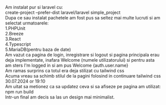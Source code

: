 Am instalat pur si laravel cu:<br>
create-project –prefer-dist laravel/laravel simple_project<br>
Dupa ce sau instalat pachetele am fost pus sa seltez mai multe lucruti si am selectat urmatoarele:<br>
1.PHPUnit<br>
2.Breeze<br>
3.React<br>
4.Typescript<br>
5.MariaDB(pentru baza de date)<br>
Am vazut ca pagina de login, inregistrare si logout si pagina principala erau deja implementate, inafara Welcome (numele utilizatorului) si pentru asta am sters I'm logged in si am pus Welcome {auth.user.name}<br>
Am ramas surprins ca totul era deja stilizat cu tailwind css<br>
Acuma vreau sa schimb stilul de la pagini folosind in continuare tailwind css 30.07.2024 or 19:10 <br>
Am uitat sa metionez ca sa updatez ceva si sa afiseze pe pagina am utilizat:<br>
npm run build<br>
Intr-un final am decis sa las un design mai minimalist.<br>
